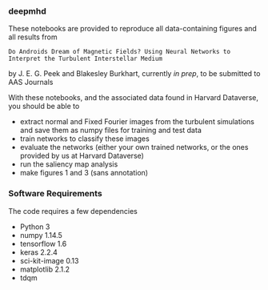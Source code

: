 ### deepmhd

These notebooks are provided to reproduce all data-containing figures and all results from 

```Do Androids Dream of Magnetic Fields? Using Neural Networks to Interpret the Turbulent Interstellar Medium```

by J. E. G. Peek and Blakesley Burkhart, currently _in prep_, to be submitted to AAS Journals

With these notebooks, and the associated data found in Harvard Dataverse, you should be able to 

- extract normal and Fixed Fourier images from the turbulent simulations and save them as numpy files for training and test data
- train networks to classify these images
- evaluate the networks (either your own trained networks, or the ones provided by us at Harvard Dataverse)
- run the saliency map analysis
- make figures 1 and 3 (sans annotation)

### Software Requirements

The code requires a few dependencies

- Python 3
- numpy 1.14.5
- tensorflow 1.6
- keras 2.2.4
- sci-kit-image 0.13
- matplotlib 2.1.2
- tdqm
